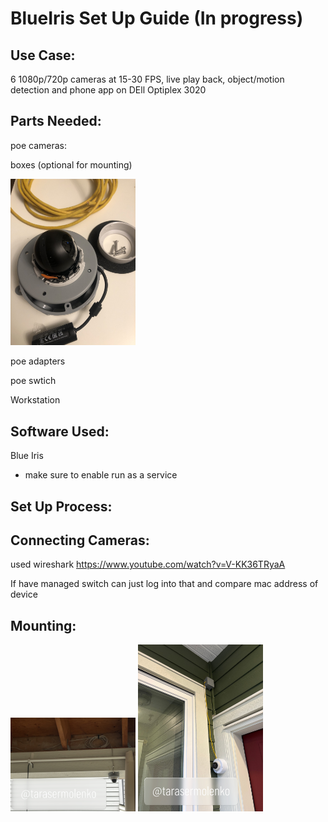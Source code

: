 # BlueIris Set Up Guide (In progress)

## Use Case:
6 1080p/720p cameras at 15-30 FPS, live play back, object/motion detection and phone app on DEll Optiplex 3020


## Parts Needed:

poe cameras:

boxes (optional for mounting)

<img src="https://github.com/tarasermolenko/BlueIrisSetUpGuide/blob/main/camera.jpeg" alt="drawing" width="200"/>

poe adapters 

poe swtich

Workstation


## Software Used:

Blue Iris
- make sure to enable run as a service


## Set Up Process:



## Connecting Cameras:

used wireshark
https://www.youtube.com/watch?v=V-KK36TRyaA

If have managed switch can just log into that and compare mac address of device


## Mounting:
<img src="https://github.com/tarasermolenko/BlueIrisSetUpGuide/blob/main/CamExample1.JPG" alt="drawing" width="200"/>

<img src="https://github.com/tarasermolenko/BlueIrisSetUpGuide/blob/main/CamExample2.JPG" alt="drawing" width="200"/>

